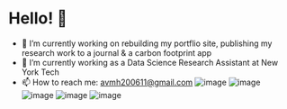 # Hello! 👋
- 🔭 I’m currently working on rebuilding my portflio site, publishing my research work to a journal & a carbon footprint app
- 🌱 I’m currently working as a Data Science Research Assistant at New York Tech
- 📫 How to reach me: avmh200611@gmail.com
![image](https://user-images.githubusercontent.com/15827866/133343520-fac659af-dbc2-4134-8d39-ebad480f8524.png)
![image](https://user-images.githubusercontent.com/15827866/133343617-e53b1d0e-ea9a-44dd-ba4e-2cc46df32ffe.png)
![image](https://user-images.githubusercontent.com/15827866/133343498-d442f498-4730-46b9-8fc0-b8fd6dcab707.png) 
![image](https://user-images.githubusercontent.com/15827866/133343617-e53b1d0e-ea9a-44dd-ba4e-2cc46df32ffe.png)
![image](https://user-images.githubusercontent.com/15827866/133343520-fac659af-dbc2-4134-8d39-ebad480f8524.png) 

<!--
**Amgit2/Amgit2** is a ✨ _special_ ✨ repository because its `README.md` (this file) appears on your GitHub profile.

Here are some ideas to get you started:


- 👯 I’m looking to collaborate on ...
- 🤔 I’m looking for help with ...
- 💬 Ask me about ...

- 😄 Pronouns: ...
- ⚡ Fun fact: ...
-->
